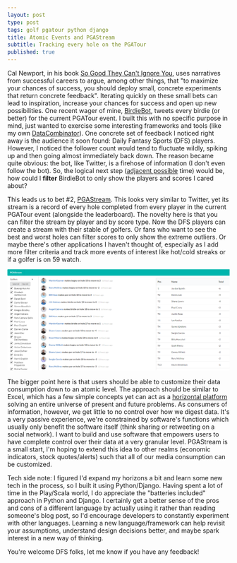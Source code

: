 ```yaml
---
layout: post
type: post
tags: golf pgatour python django
title: Atomic Events and PGAStream
subtitle: Tracking every hole on the PGATour
published: true
---
```


Cal Newport, in his book [So Good They Can't Ignore You](https://www.goodreads.com/book/show/13525945-so-good-they-can-t-ignore-you?from_search=true&search_version=service), uses narratives from successful careers to argue, among other things, that "to maximize your chances of success, you should deploy small, concrete experiments that return concrete feedback".  Iterating quickly on these small bets can lead to inspiration, increase your chances for success and open up new possibilities.  One recent wager of mine, [BirdieBot](http://www.twitter.com/birdie_bot), tweets every birdie (or better) for the current PGATour event.  I built this with no specific purpose in mind, just wanted to exercise some interesting frameworks and tools (like my own [DataCombinator](http://www.datacombinator.com)).  One concrete set of feedback I noticed right away is the audience it soon found: Daily Fantasy Sports (DFS) players.  However, I noticed the follower count would tend to fluctuate wildly, spiking up and then going almost immediately back down.  The reason became quite obvious: the bot, like Twitter, is a firehose of information (I don't even follow the bot).  So, the logical next step ([adjacent possible](http://www.josephpconley.com/2016/02/10/monkey-island-innovation.html) time) would be, how could I **filter** BirdieBot to only show the players and scores I cared about?  

This leads us to bet #2, [PGAStream](http://pga.jpc2.com).  This looks very similar to Twitter, yet its stream is a record of every hole completed from every player in the current PGATour event (alongside the leaderboard).  The novelty here is that you can filter the stream by player and by score type.  Now the DFS players can create a stream with their stable of golfers.  Or fans who want to see the best and worst holes can filter scores to only show the extreme outliers.  Or maybe there's other applications I haven't thought of, especially as I add more filter criteria and track more events of interest like hot/cold streaks or if a golfer is on 59 watch.

<img src="/assets/PGAStream.png" class="img-responsive img-rounded" alt="PGAStream"/>
&#x20;<br>

The bigger point here is that users should be able to customize their data consumption down to an atomic level.  The approach should be similar to Excel, which has a few simple concepts yet can act as a [horizontal platform](http://www.joelonsoftware.com/items/2012/01/06.html) solving an entire universe of present and future problems.  As consumers of information, however, we get little to no control over how we digest data.  It's a very passive experience, we're constrained by software's functions which usually only benefit the software itself (think sharing or retweeting on a social network).  I want to build and use software that empowers users to have complete control over their data at a very granular level.  PGAStream is a small start, I'm hoping to extend this idea to other realms (economic indicators, stock quotes/alerts) such that all of our media consumption can be customized.

Tech side note: I figured I'd expand my horizons a bit and learn some new tech in the process, so I built it using Python/Django.  Having spent a lot of time in the Play/Scala world, I do appreciate the "batteries included" approach in Python and Django.  I certainly get a better sense of the pros and cons of a different language by actually using it rather than reading someone's blog post, so I'd encourage developers to constantly experiment with other languages.  Learning a new language/framework can help revisit your assumptions, understand design decisions better, and maybe spark interest in a new way of thinking.

You're welcome DFS folks, let me know if you have any feedback!
